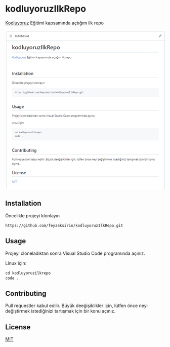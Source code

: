 # kodluyoruzIlkRepo
[Kodluyoruz](https://www.kodluyoruz.org/) Eğitimi kapsamında açtığım ilk repo

![](/ilkRepo.png)


## Installation

Öncelikle projeyi klonlayın

```
https://github.com/feyzaksirin/kodluyoruzIlkRepo.git
```

## Usage 

Projeyi cloneladıktan sonra Visual Studio Code programında açınız.

Linux için:

```
cd kodluyoruzilkrepo
code .
```

## Contributing

Pull requestler kabul edilir. Büyük deeğişiklikler için, lütfen önce neyi değiştirmek istediğinizi tartışmak için bir konu açınız.

## License

[MIT](https://choosealicense.com/licenses/mit/)